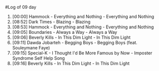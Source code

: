 #Log of 09 day

1. [00:00] Hammock - Everything and Nothing - Everything and Nothing
1. [08:52] Dark Times - Blazing - Blazing
1. [08:53] Hammock - Everything and Nothing - Everything and Nothing
1. [09:05] Boundaries - Always a Way - Always a Way
1. [09:06] Beverly Kills - In This Dim Light - In This Dim Light
1. [09:11] Dawda Jobarteh - Begging Boys - Begging Boys (feat. Souleymane Faye)
1. [09:15] Special-K - I Thought I'd Be More Famous by Now - Imposter Syndrome Self Help Song
1. [09:16] Beverly Kills - In This Dim Light - In This Dim Light
